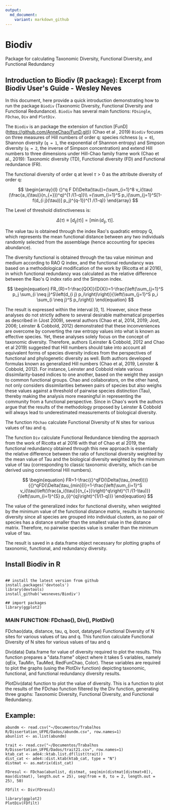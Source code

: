 ```yaml
---
output:
  md_document:
    variant: markdown_github
---
```


# Biodiv

Package for calculating Taxonomic Diversity, Functional Diversity, and Functional Redundancy

## Introduction to Biodiv (R package): Excerpt from Biodiv User's Guide - Wesley Neves

In this document, here provide a quick introduction demonstrating how to run the package `Biodiv` (Taxonomic Diversity, Functional Diversity and Functional Redundance). `Biodiv` has several main functions: `FDsingle`, `FDchao`, `Div` and `PlotDiv`.

The `Biodiv` is an package the extension of function [FunD] ([https://github.com/AnneChao/FunD.git)](https://github.com/AnneChao/FunD.git)) (Chao et al , 2019) `Biodiv` focuses on three measures of Hill numbers of order q: species richness (`q = 0`), Shannon diversity (`q = 1`, the exponential of Shannon entropy) and Simpson diversity (`q = 2`, the inverse of Simpson concentration) and extend Hill numbers to three dimensions under Hill-Chao family frame work (Chao et al., 2019): Taxonomic diversity (TD), Functional diversity (FD) and Functional redundance (FR).

The functional diversity of order q at level $\tau>0$ as the attribute diversity of order q:

$$
\begin{array}{l} {}^q F D(\Delta(\tau))=(\sum_{i=1}^8 v_i(\tau)(\frac{a_i(\tau)}{n_{+}})^q)^{1 /(1-q)}\\ =(\sum_{i=1}^S p_i(\sum_{j=1}^S[1-f(d_{i j}(\tau))] p_j)^{q-1})^{1 /(1-q)} \end{array}
$$

The Level of threshold distinctiveness is:

$$
\begin{equation} \Delta(\tau) \equiv\left[d_{i j}(\tau)\right]=\left[\min \left(d_{i j}, \tau\right)\right] . \end{equation}
$$

The value tau is obtained through the index Rao's quadratic entropy Q, which represents the mean functional distance between any two individuals randomly selected from the assemblage (hence accounting for species abundance).

The diversity functional is obtained through the tau value minimun and medium according to RAO Q index, and the functional redundancy was based on a methodological modification of the work by (Ricotta et al 2016), in which functional redundancy was calculated as the relative difference between the Rao's Q index ratio and the Simpson index.

$$
\begin{equation} FR_{R}=1-\frac{Q(X)}{D(X)}=1-\frac{\left(\sum_{j=1}^S p_j \sum_{i \neq j}^S\left(d_{i j} p_i\right)\right)}{\left(\sum_{j=1}^S p_i \sum_{i \neq j}^S p_i\right)} \end{equation}
$$

The result is expressed within the interval [0, 1]. However, since these analyses do not strictly adhere to several desirable mathematical properties as described in (Jost 2009), several authors (Chao et al, 2014, 2019; Jost, 2006; Leinster & Cobbold, 2012) demonstrated that these inconveniences are overcome by converting the raw entropy values into what is known as effective species. Yet, these analyses solely focus on the concept of taxonomic diversity. Therefore, authors (Leinster & Cobbold, 2012 and Chao et al 2019) suggested that Hill numbers should take into account all equivalent forms of species diversity indices from the perspectives of functional and phylogenetic diversity as well. Both authors developed formulas known as generalized Hill numbers (Chao et al, 2019, Leinster & Cobbold, 2012). For instance, Leinster and Cobbold relate various dissimilarity-based indices to one another, based on the weight they assign to common functional groups. Chao and collaborators, on the other hand, not only considers dissimilarities between pairs of species but also weighs these values against a threshold of pairwise species distinction (Tau), thereby making the analysis more meaningful in representing the community from a functional perspective. Since in Chao's work the authors argue that the results of the methodology proposed by Leinster & Cobbold will always lead to underestimated measurements of biological diversity.

The function `FDchao` calculate Functional Diversity of N sites for various values of tau and q.

The function `Div` calculate Functional Redundance blending the approach from the work of Ricotta et al 2016 with that of Chao et al 2019, the functional redundancy obtained through this new approach is essentially the relative difference between the ratio of functional diversity weighted by the mean value of Tau and the biological diversity weighted by the minimum value of tau (corresponding to classic taxonomic diversity, which can be derived using conventional Hill numbers).

$$
\begin{equation} FR=1-\frac{{}^qFD(\Delta(\tau_{med}))}{{}^qFD(\Delta(\tau_{min}))}=1-\frac{\left(\sum_{i=1}^S v_i(\tau)\left(\frac{a_i(\tau)}{n_{+}}\right)^q\right)^{1 /(1-\tau)}}{\left(\sum_{i=1}^{S} p_{i}^{q}\right)^{1/(1-q)}} \end{equation}
$$

The value of the generalized index for functional diversity, when weighted by the minimum value of the functional distance matrix, results in taxonomic diversity since all species are grouped into individual clusters, as no pair of species has a distance smaller than the smallest value in the distance matrix. Therefore, no pairwise species value is smaller than the minimum value of tau.

The result is saved in a data.frame object necessary for plotting graphs of taxonomic, functional, and redundancy diversity.

## Install Biodiv in R

```{r install, eval=FALSE}

## install the latest version from github
install.packages('devtools')
library(devtools)
install_github('wesneves/Biodiv')

## import packages
library(ggplot2)
```

### MAIN FUNCTION: FDchao(), Div(), PlotDiv()

FDchao(data, distance, tau, q, boot, datatype) Functional Diversity of N sites for various values of tau and q. This function calculate Functional Diversity of N sites for various values of tau and q

Div(data) Data.frame for value of diversity required to plot the results. This function prepares a "data.frame" object where it takes 5 variables, namely (qEix, TauMin, TauMed, RedFunChao, Color). These variables are required to plot the graphs (using the PlotDiv function) depicting taxonomic, functional, and functional redundancy diversity results.

PlotDiv(data) function to plot the value of diversity. This is a function to plot the results of the FDchao function filtered by the Div function, generating three graphs: Taxonomic Diversity, Functional Diversity, and Functional Redundancy.

## Example:

```{r}
abundm <- read.csv("~/Documentos/Trabalhos R/Dissertation_UFPE/Dados/abundm.csv", row.names=1)
abunlist <- as.list(abundm)

trait <- read.csv("~/Documentos/Trabalhos R/Dissertation_UFPE/Dados/trait21.csv", row.names=1)
ktab_cat <- ade4::ktab.list.df(list(trait))
dist_cat <- ade4::dist.ktab(ktab_cat, type = "N")
distmat <- as.matrix(dist_cat)

FDresul <- FDchao(abunlist, distmat, seq(min(distmat[distmat>0]), max(distmat), length.out = 25), seq(from = 0, to = 2, length.out = 25), 50)

FDfilt <- Div(FDresul)

library(ggplot2)
PlotDiv(FDfilt)
```
